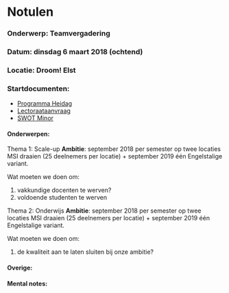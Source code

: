 # Notulen

### Onderwerp: Teamvergadering

### Datum: dinsdag 6 maart 2018 (ochtend)

### Locatie: Droom! Elst

### Startdocumenten:

+ [Programma Heidag](https://drive.google.com/open?id=1lS5z95xBuB96pj1ofIAUfO1CyyAb554fQlT_hi34a5g)
+ [Lectoraataanvraag](https://drive.google.com/open?id=1CThAAPumuPjn8f7gt3lGT4H5xEKvis3r)
+ [SWOT Minor](https://docs.google.com/document/d/17WTLehmmfIBukgVskP6VhDcg4bhU_qmQfcPi8wUPZEo/edit?usp=sharing)

#### Onderwerpen:

Thema 1: Scale-up
**Ambitie**: september 2018 per semester op twee locaties MSI draaien (25 deelnemers per locatie) + september 2019 één Engelstalige variant.

Wat moeten we doen om:
1. vakkundige docenten te werven?
2. voldoende studenten te werven

Thema 2: Onderwijs
**Ambitie**: september 2018 per semester op twee locaties MSI draaien (25 deelnemers per locatie) + september 2019 één Engelstalige variant.

Wat moeten we doen om:
1. de kwaliteit aan te laten sluiten bij onze ambitie?



#### Overige:

#### Mental notes:

